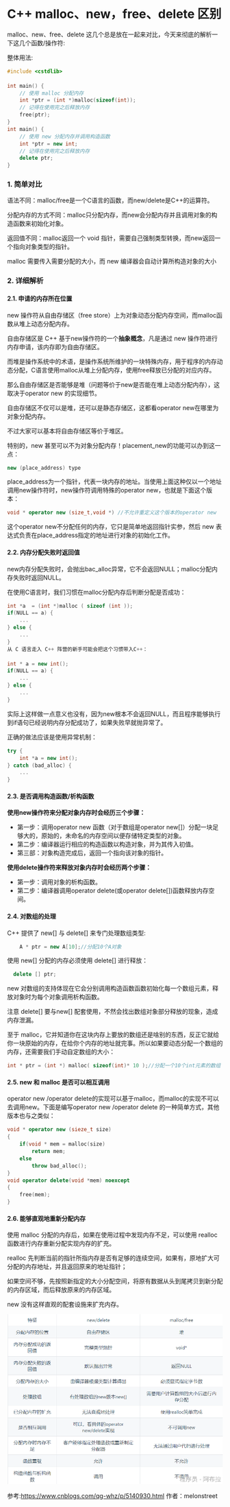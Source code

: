 # C++ malloc、new，free、delete 区别

malloc、new、free、delete 这几个总是放在一起来对比，今天来彻底的解析一下这几个函数/操作符:

整体用法:

```cpp
#include <cstdlib>

int main() {
    // 使用 malloc 分配内存
    int *ptr = (int *)malloc(sizeof(int));
    // 记得在使用完之后释放内存
    free(ptr);
}
int main() {
    // 使用 new 分配内存并调用构造函数
    int *ptr = new int;
    // 记得在使用完之后释放内存
    delete ptr;
}
```

### 1. 简单对比

语法不同：malloc/free是一个C语言的函数，而new/delete是C++的运算符。

分配内存的方式不同：malloc只分配内存，而new会分配内存并且调用对象的构造函数来初始化对象。

返回值不同：malloc返回一个 void 指针，需要自己强制类型转换，而new返回一个指向对象类型的指针。

malloc 需要传入需要分配的大小，而 new 编译器会自动计算所构造对象的大小

### 2. 详细解析

#### 2.1. 申请的内存所在位置

new 操作符从自由存储区（free store）上为对象动态分配内存空间，而malloc函数从堆上动态分配内存。

自由存储区是 C++ 基于new操作符的一个**抽象概念**，凡是通过 new 操作符进行内存申请，该内存即为自由存储区。

而堆是操作系统中的术语，是操作系统所维护的一块特殊内存，用于程序的内存动态分配，C语言使用malloc从堆上分配内存，使用free释放已分配的对应内存。

那么自由存储区是否能够是堆（问题等价于new是否能在堆上动态分配内存），这取决于operator new 的实现细节。

自由存储区不仅可以是堆，还可以是静态存储区，这都看operator new在哪里为对象分配内存。

不过大家可以基本将自由存储区等价于堆区。

特别的，new 甚至可以不为对象分配内存！placement_new的功能可以办到这一点：

```cpp
new (place_address) type
```

place_address为一个指针，代表一块内存的地址。当使用上面这种仅以一个地址调用new操作符时，new操作符调用特殊的operator new，也就是下面这个版本：

```cpp
void * operator new (size_t,void *) //不允许重定义这个版本的operator new
```

这个operator new不分配任何的内存，它只是简单地返回指针实参，然后 new 表达式负责在place_address指定的地址进行对象的初始化工作。

#### 2.2. 内存分配失败时返回值

new内存分配失败时，会抛出bac_alloc异常，它不会返回NULL；malloc分配内存失败时返回NULL。

在使用C语言时，我们习惯在malloc分配内存后判断分配是否成功：

```cpp
int *a  = (int *)malloc ( sizeof (int ));
if(NULL == a) {
    ...
} else {
    ...
}
从 C 语言走入 C++ 阵营的新手可能会把这个习惯带入C++：

int * a = new int();
if(NULL == a) {
    ...
} else {   
    ...
}
```

实际上这样做一点意义也没有，因为new根本不会返回NULL，而且程序能够执行到if语句已经说明内存分配成功了，如果失败早就抛异常了。

正确的做法应该是使用异常机制：

```cpp
try {
    int *a = new int();
} catch (bad_alloc) {
    ...
}
```

#### 2.3. 是否调用构造函数/析构函数

**使用new操作符来分配对象内存时会经历三个步骤：**

- 第一步：调用operator new 函数（对于数组是operator new[]）分配一块足够大的，原始的，未命名的内存空间以便存储特定类型的对象。
- 第二步：编译器运行相应的构造函数以构造对象，并为其传入初值。
- 第三部：对象构造完成后，返回一个指向该对象的指针。

**使用delete操作符来释放对象内存时会经历两个步骤：**

- 第一步：调用对象的析构函数。
- 第二步：编译器调用operator delete(或operator delete[])函数释放内存空间。

#### 2.4. 对数组的处理

C++ 提供了 new[] 与 delete[] 来专门处理数组类型:

```cpp
	A * ptr = new A[10];//分配10个A对象
```

使用 new[] 分配的内存必须使用 delete[] 进行释放：

```cpp
  delete [] ptr;
```

new 对数组的支持体现在它会分别调用构造函数函数初始化每一个数组元素，释放对象时为每个对象调用析构函数。

注意 delete[] 要与new[] 配套使用，不然会找出数组对象部分释放的现象，造成内存泄漏。

至于 malloc，它并知道你在这块内存上要放的数组还是啥别的东西，反正它就给你一块原始的内存，在给你个内存的地址就完事。所以如果要动态分配一个数组的内存，还需要我们手动自定数组的大小：

```cpp
int * ptr = (int *) malloc( sizeof(int)* 10 );//分配一个10个int元素的数组
```

#### 2.5. new 和 malloc 是否可以相互调用

operator new /operator delete的实现可以基于malloc，而malloc的实现不可以去调用new。下面是编写operator new /operator delete 的一种简单方式，其他版本也与之类似：

```cpp
void * operator new (sieze_t size)
{
    if(void * mem = malloc(size)
        return mem;
    else
        throw bad_alloc();
}
void operator delete(void *mem) noexcept
{
    free(mem);
}
```

#### 2.6. 能够直观地重新分配内存

使用 malloc 分配的内存后，如果在使用过程中发现内存不足，可以使用 realloc 函数进行内存重新分配实现内存的扩充。

realloc 先判断当前的指针所指内存是否有足够的连续空间，如果有，原地扩大可分配的内存地址，并且返回原来的地址指针；

如果空间不够，先按照新指定的大小分配空间，将原有数据从头到尾拷贝到新分配的内存区域，而后释放原来的内存区域。

new 没有这样直观的配套设施来扩充内存。

![img](assets/1733733782155-1416f297-f3f0-4b30-8cec-0cf7dd13c7d5.png)

参考:https://www.cnblogs.com/qg-whz/p/5140930.html 作者：melonstreet
